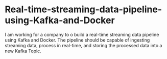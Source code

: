 # Real-time-streaming-data-pipeline-using-Kafka-and-Docker
I am working for a company to o build a real-time streaming data pipeline using Kafka and Docker. The pipeline should be capable of ingesting streaming data, process in real-time, and storing the processed data into a new Kafka Topic.
